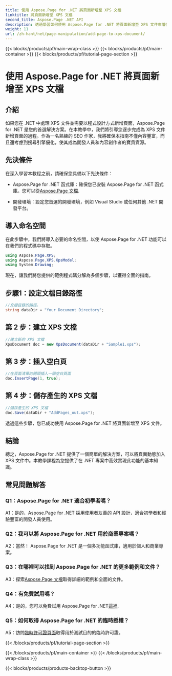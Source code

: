 ```yaml
---
title: 使用 Aspose.Page for .NET 將頁面新增至 XPS 文檔
linktitle: 將頁面新增至 XPS 文檔
second_title: Aspose.Page .NET API
description: 透過學習如何使用 Aspose.Page for .NET 將頁面新增至 XPS 文件來增強您的 .NET 應用程式。請按照我們的逐步指南進行無縫整合。
weight: 11
url: /zh-hant/net/page-manipulation/add-page-to-xps-document/
---
```


{{< blocks/products/pf/main-wrap-class >}}
{{< blocks/products/pf/main-container >}}
{{< blocks/products/pf/tutorial-page-section >}}

# 使用 Aspose.Page for .NET 將頁面新增至 XPS 文檔

## 介紹

如果您在 .NET 中處理 XPS 文件並需要以程式設計方式新增頁面，Aspose.Page for .NET 是您的首選解決方案。在本教學中，我們將引導您逐步完成為 XPS 文件新增頁面的過程。作為一名熟練的 SEO 作家，我將確保本指南不僅內容豐富，而且還考慮到搜尋引擎優化，使其成為開發人員和內容創作者的寶貴資源。

## 先決條件

在深入學習本教程之前，請確保您具備以下先決條件：

-  Aspose.Page for .NET 函式庫：確保您已安裝 Aspose.Page for .NET 函式庫。您可以從[Aspose.Page 文檔](https://reference.aspose.com/page/net/).

- 開發環境：設定您首選的開發環境，例如 Visual Studio 或任何其他 .NET 開發平台。

## 導入命名空間

在此步驟中，我們將導入必要的命名空間，以使 Aspose.Page for .NET 功能可以在我們的程式碼中存取。

```csharp
using Aspose.Page.XPS;
using Aspose.Page.XPS.XpsModel;
using System.Drawing;
```

現在，讓我們將您提供的範例程式碼分解為多個步驟，以獲得全面的指南。

## 步驟1：設定文檔目錄路徑

```csharp
//文檔目錄的路徑。
string dataDir = "Your Document Directory";
```

## 第 2 步：建立 XPS 文檔

```csharp
//建立新的 XPS 文檔
XpsDocument doc = new XpsDocument(dataDir + "Sample1.xps");
```

## 第 3 步：插入空白頁

```csharp
//在頁面清單的開頭插入一個空白頁面
doc.InsertPage(1, true);
```

## 第 4 步：儲存產生的 XPS 文檔

```csharp
//儲存產生的 XPS 文檔
doc.Save(dataDir + "AddPages_out.xps");
```

透過這些步驟，您已成功使用 Aspose.Page for .NET 將頁面新增至 XPS 文件。

## 結論

總之，Aspose.Page for .NET 提供了一個簡單的解決方案，可以將頁面動態加入 XPS 文件中。本教學課程為您提供了在 .NET 專案中高效實現此功能的基本知識。

## 常見問題解答

### Q1：Aspose.Page for .NET 適合初學者嗎？

A1：是的，Aspose.Page for .NET 採用使用者友善的 API 設計，適合初學者和經驗豐富的開發人員使用。

### Q2：我可以將 Aspose.Page for .NET 用於商業專案嗎？

A2：當然！ Aspose.Page for .NET 是一個多功能函式庫，適用於個人和商業專案。

### Q3：在哪裡可以找到 Aspose.Page for .NET 的更多範例和文件？

 A3：探索[Aspose.Page 文檔](https://reference.aspose.com/page/net/)取得詳細的範例和全面的文件。

### Q4：有免費試用嗎？

A4：是的，您可以免費試用 Aspose.Page for .NET[這裡](https://releases.aspose.com/).

### Q5：如何取得 Aspose.Page for .NET 的臨時授權？

 A5：訪問[臨時許可證頁面](https://purchase.aspose.com/temporary-license/)取得用於測試目的的臨時許可證。

{{< /blocks/products/pf/tutorial-page-section >}}

{{< /blocks/products/pf/main-container >}}
{{< /blocks/products/pf/main-wrap-class >}}

{{< blocks/products/products-backtop-button >}}
